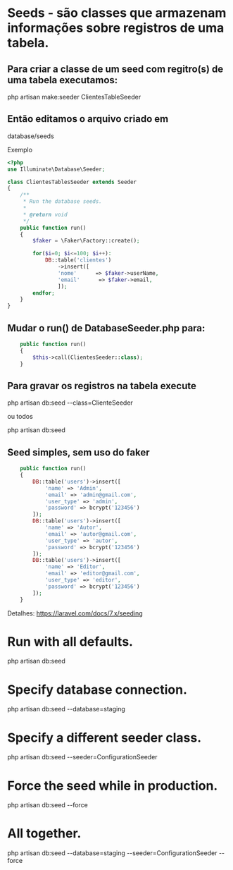 # Seeds - são classes que armazenam informações sobre registros de uma tabela.

## Para criar a classe de um seed com regitro(s) de uma tabela executamos:

php artisan make:seeder ClientesTableSeeder

## Então editamos o arquivo criado em

database/seeds

Exemplo
```php
<?php
use Illuminate\Database\Seeder;

class ClientesTablesSeeder extends Seeder
{
    /**
     * Run the database seeds.
     *
     * @return void
     */
    public function run()
    {
        $faker = \Faker\Factory::create();

        for($i=0; $i<=100; $i++):
            DB::table('clientes')
                ->insert([
                'nome'      => $faker->userName,
                'email'      => $faker->email,
                ]);
        endfor;
    }
}
```
## Mudar o run() de DatabaseSeeder.php para:
```php
    public function run()
    {
        $this->call(ClientesSeeder::class);
    }
```

## Para gravar os registros na tabela execute
php artisan db:seed --class=ClienteSeeder

ou todos

php artisan db:seed

## Seed simples, sem uso do faker
```php
    public function run()
    {
        DB::table('users')->insert([
            'name' => 'Admin',
            'email' => 'admin@gmail.com',
            'user_type' => 'admin',
            'password' => bcrypt('123456')
        ]);
        DB::table('users')->insert([
            'name' => 'Autor',
            'email' => 'autor@gmail.com',
            'user_type' => 'autor',
            'password' => bcrypt('123456')
        ]);
        DB::table('users')->insert([
            'name' => 'Editor',
            'email' => 'editor@gmail.com',
            'user_type' => 'editor',
            'password' => bcrypt('123456')
        ]);
    }
```

Detalhes:
https://laravel.com/docs/7.x/seeding


# Run with all defaults.
php artisan db:seed

# Specify database connection.
php artisan db:seed --database=staging

# Specify a different seeder class.
php artisan db:seed --seeder=ConfigurationSeeder

# Force the seed while in production.
php artisan db:seed --force

# All together.
php artisan db:seed --database=staging --seeder=ConfigurationSeeder --force
